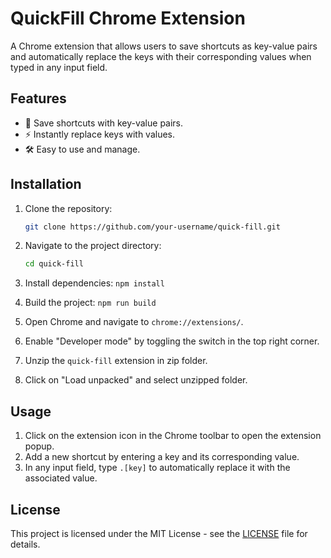 # QuickFill Chrome Extension

A Chrome extension that allows users to save shortcuts as key-value pairs and automatically replace the keys with their corresponding values when typed in any input field.

## Features

- 🔑 Save shortcuts with key-value pairs.
- ⚡ Instantly replace keys with values.
- 🛠 Easy to use and manage.

## Installation

1. Clone the repository:

   ```bash
   git clone https://github.com/your-username/quick-fill.git
   ```

2. Navigate to the project directory:

   ```bash
   cd quick-fill
   ```

3. Install dependencies: `npm install`

4. Build the project: `npm run build`

5. Open Chrome and navigate to `chrome://extensions/`.

6. Enable "Developer mode" by toggling the switch in the top right corner.

7. Unzip the `quick-fill` extension in zip folder.

8. Click on "Load unpacked" and select unzipped folder.

## Usage

1. Click on the extension icon in the Chrome toolbar to open the extension popup.
2. Add a new shortcut by entering a key and its corresponding value.
3. In any input field, type `.[key]` to automatically replace it with the associated value.

## License

This project is licensed under the MIT License - see the [LICENSE](LICENSE) file for details.
